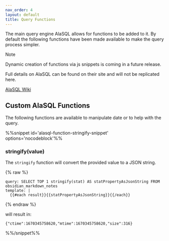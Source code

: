 ```yaml
---
nav_order: 4
layout: default
title: Query Functions
---
```


The main query engine AlaSQL allows for functions to be added to it. By default the following functions have been made available to make the query process simpler.

> [!NOTE]
> Dynamic creation of functions via js snippets is coming in a future release.

Full details on AlaSQL can be found on their site and will not be replicated here.

[AlaSQL Wiki](https://github.com/AlaSQL/alasql/wiki)

## Custom AlaSQL Functions

The following functions are available to manipulate date or to help with the query.

%%snippet id='alasql-function-stringify-snippet' options='nocodeblock'%%

### stringify(value)

The `stringify` function will convert the provided value to a JSON string.

{% raw %}

```qatt
query: SELECT TOP 1 stringify(stat) AS statPropertyAsJsonString FROM obsidian_markdown_notes
template: |
  {{#each result}}{{statPropertyAsJsonString}}{{/each}}
```

{% endraw %}

will result in:

```text
{"ctime":1670345758620,"mtime":1670345758620,"size":316}
```

%%/snippet%%

